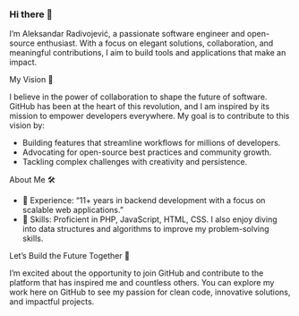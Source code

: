 ### Hi there 👋

I’m Aleksandar Radivojević, a passionate software engineer and open-source enthusiast. With a focus on elegant solutions, collaboration, and meaningful contributions, I aim to build tools and applications that make an impact.

My Vision 🌟

I believe in the power of collaboration to shape the future of software. GitHub has been at the heart of this revolution, and I am inspired by its mission to empower developers everywhere. My goal is to contribute to this vision by:
- Building features that streamline workflows for millions of developers.
- Advocating for open-source best practices and community growth.
- Tackling complex challenges with creativity and persistence.

About Me 🛠️
- 🔭 Experience: “11+ years in backend development with a focus on scalable web applications.”
- 🌱 Skills: Proficient in PHP, JavaScript, HTML, CSS. I also enjoy diving into data structures and algorithms to improve my problem-solving skills.

Let’s Build the Future Together 🚀

I’m excited about the opportunity to join GitHub and contribute to the platform that has inspired me and countless others. You can explore my work here on GitHub to see my passion for clean code, innovative solutions, and impactful projects.

